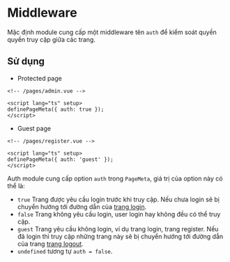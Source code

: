 # Middleware

Mặc định module cung cấp một middleware tên `auth` để kiểm soát quyền quyền truy cập giữa các trang.

## Sử dụng

- Protected page

```vue
<!-- /pages/admin.vue -->

<script lang="ts" setup>
definePageMeta({ auth: true });
</script>
```

- Guest page

```vue
<!-- /pages/register.vue -->

<script lang="ts" setup>
definePageMeta({ auth: 'guest' });
</script>
```

Auth module cung cấp option `auth` trong `PageMeta`, giá trị của option này có thể là:

- `true` Trang được yêu cầu login trước khi truy cập. Nếu chưa login sẽ bị chuyển hướng tới đường dẫn của [trang login](#).
- `false` Trang không yêu cầu login, user login hay không đều có thể truy cập.
- `guest` Trang yêu cầu không login, ví dụ trang login, trang register. Nếu đã login thì truy cập những trang này sẽ bị chuyển hướng tới đường dẫn của trang [trang logout](#).
- `undefined` tương tự `auth = false`.

